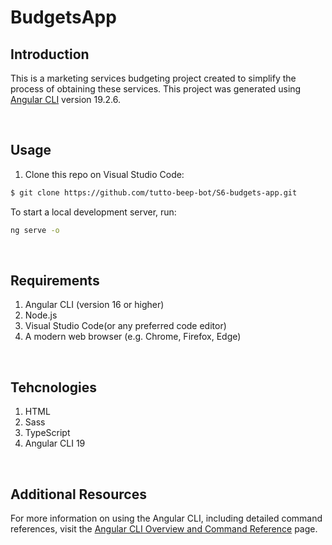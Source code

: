 # BudgetsApp

## Introduction
This is a marketing services budgeting project created to simplify the process of obtaining these services.
This project was generated using [Angular CLI](https://github.com/angular/angular-cli) version 19.2.6.

<br>

## Usage

1. Clone this repo on Visual Studio Code:
```bash
$ git clone https://github.com/tutto-beep-bot/S6-budgets-app.git
```

To start a local development server, run:

```bash
ng serve -o
```
<br>

## Requirements

1. Angular CLI (version 16 or higher)
2. Node.js
3. Visual Studio Code(or any preferred code editor)
4. A modern web browser (e.g. Chrome, Firefox, Edge)

<br>

## Tehcnologies

1. HTML
2. Sass
3. TypeScript
4. Angular CLI 19

<br>

## Additional Resources

For more information on using the Angular CLI, including detailed command references, visit the [Angular CLI Overview and Command Reference](https://angular.dev/tools/cli) page.
